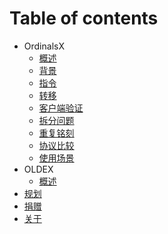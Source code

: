 # Table of contents

* OrdinalsX
  * [概述](OrdX/README.md)
  * [背景](OrdX/background.md)
  * [指令](OrdX/instruct.md)
  * [转移](OrdX/transfer.md)
  * [客户端验证](OrdX/appverify.md)
  * [拆分问题](OrdX/dust.md)
  * [重复铭刻](OrdX/multiscribe.md)
  * [协议比较](OrdX/compare.md)
  * [使用场景](OrdX/usecase.md)
* OLDEX
  * [概述](oldex/README.md)
* [规划](roadmap.md)
* [捐赠](donate.md)
* [关于](README.md)